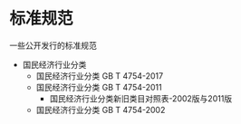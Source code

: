 # 标准规范
一些公开发行的标准规范
* 国民经济行业分类
  * 国民经济行业分类 GB T 4754-2017
  * 国民经济行业分类 GB T 4754-2011
    * 国民经济行业分类新旧类目对照表-2002版与2011版
  * 国民经济行业分类 GB T 4754-2002
